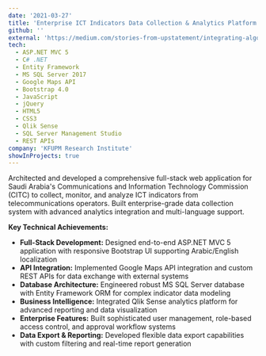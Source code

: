 ```yaml
---
date: '2021-03-27'
title: 'Enterprise ICT Indicators Data Collection & Analytics Platform'
github: ''
external: 'https://medium.com/stories-from-upstatement/integrating-algolia-search-with-wordpress-multisite-e2dea3ed449c'
tech:
  - ASP.NET MVC 5
  - C# .NET
  - Entity Framework
  - MS SQL Server 2017
  - Google Maps API
  - Bootstrap 4.0
  - JavaScript
  - jQuery
  - HTML5
  - CSS3
  - Qlik Sense
  - SQL Server Management Studio
  - REST APIs
company: 'KFUPM Research Institute'
showInProjects: true
---
```


Architected and developed a comprehensive full-stack web application for Saudi Arabia's Communications and Information Technology Commission (CITC) to collect, monitor, and analyze ICT indicators from telecommunications operators. Built enterprise-grade data collection system with advanced analytics integration and multi-language support.

**Key Technical Achievements:**

- **Full-Stack Development:** Designed end-to-end ASP.NET MVC 5 application with responsive Bootstrap UI supporting Arabic/English localization
- **API Integration:** Implemented Google Maps API integration and custom REST APIs for data exchange with external systems
- **Database Architecture:** Engineered robust MS SQL Server database with Entity Framework ORM for complex indicator data modeling
- **Business Intelligence:** Integrated Qlik Sense analytics platform for advanced reporting and data visualization
- **Enterprise Features:** Built sophisticated user management, role-based access control, and approval workflow systems
- **Data Export & Reporting:** Developed flexible data export capabilities with custom filtering and real-time report generation

